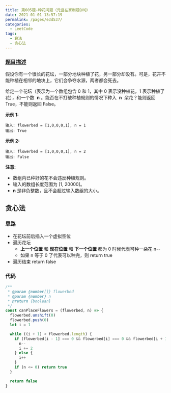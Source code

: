 ```yaml
---
title: 第605题-种花问题（元旦在家刷题QVQ）
date: 2021-01-01 13:57:19
permalink: /pages/e3d537/
categories:
  - LeetCode
tags:
  - 算法
  - 贪心法
---
```


### [题目描述](https://leetcode-cn.com/problems/can-place-flowers/)

假设你有一个很长的花坛，一部分地块种植了花，另一部分却没有。可是，花卉不能种植在相邻的地块上，它们会争夺水源，两者都会死去。

给定一个花坛（表示为一个数组包含 0 和 1，其中 0 表示没种植花，1 表示种植了花），和一个数  **n** 。能否在不打破种植规则的情况下种入  **n**  朵花？能则返回 True，不能则返回 False。

**示例 1:**

```
输入: flowerbed = [1,0,0,0,1], n = 1
输出: True
```

<!-- more -->

**示例 2:**

```
输入: flowerbed = [1,0,0,0,1], n = 2
输出: False
```

**注意:**

- 数组内已种好的花不会违反种植规则。
- 输入的数组长度范围为 [1, 20000]。
- **n** 是非负整数，且不会超过输入数组的大小。

## 贪心法

### 思路

- 在花坛前后插入一个虚拟空位
- 遍历花坛
  - **上一个位置** 和 **现在位置** 和 **下一个位置** 都为 0 时候代表可种一朵花 n--
  - 如果 n 等于 0 了代表可以种完，则 return true
- 遍历结束 return false

### 代码

```JavaScript
/**
 * @param {number[]} flowerbed
 * @param {number} n
 * @return {boolean}
 */
const canPlaceFlowers = (flowerbed, n) => {
  flowerbed.unshift(0)
  flowerbed.push(0)
  let i = 1

  while ((i + 1) < flowerbed.length) {
    if (flowerbed[i - 1] === 0 && flowerbed[i] === 0 && flowerbed[i + 1] === 0) {
      n--
      i += 2
    } else {
      i++
    }
    if (n <= 0) return true
  }

  return false
}
```
